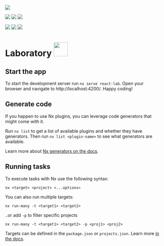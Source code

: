 ![](https://img.shields.io/codecov/c/github/Rangoow/Lab)

![](https://img.shields.io/codeclimate/maintainability/Rangoow/Lab)
![](https://img.shields.io/codeclimate/tech-debt/Rangoow/Lab)
![](https://img.shields.io/codeclimate/issues/Rangoow/Lab)

![](https://img.shields.io/github/languages/top/Rangoow/Lab)
![](https://img.shields.io/github/languages/code-size/Rangoow/Lab)
![](https://img.shields.io/github/repo-size/Rangoow/Lab)

# Laboratory <a alt="Nx logo" href="https://nx.dev" target="_blank" rel="noreferrer"><img src="https://raw.githubusercontent.com/nrwl/nx/master/images/nx-logo.png" width="45"></a>

## Start the app

To start the development server run `nx serve react-lab`. Open your browser and navigate to http://localhost:4200/. Happy coding!

## Generate code

If you happen to use Nx plugins, you can leverage code generators that might come with it.

Run `nx list` to get a list of available plugins and whether they have generators. Then run `nx list <plugin-name>` to see what generators are available.

Learn more about [Nx generators on the docs](https://nx.dev/plugin-features/use-code-generators).

## Running tasks

To execute tasks with Nx use the following syntax:

```
nx <target> <project> <...options>
```

You can also run multiple targets:

```
nx run-many -t <target1> <target2>
```

..or add `-p` to filter specific projects

```
nx run-many -t <target1> <target2> -p <proj1> <proj2>
```

Targets can be defined in the `package.json` or `projects.json`. Learn more [in the docs](https://nx.dev/core-features/run-tasks).

